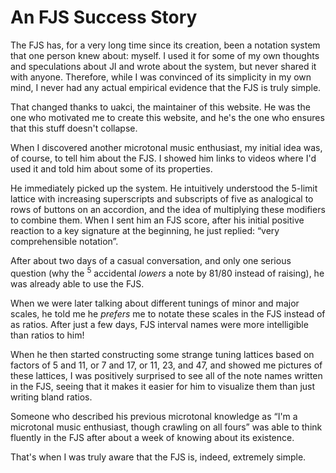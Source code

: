 # An FJS Success Story

The FJS has, for a very long time since its creation, been a notation system that one person knew about: myself. I used it for some of my own thoughts and speculations about JI and wrote about the system, but never shared it with anyone. Therefore, while I was convinced of its simplicity in my own mind, I never had any actual empirical evidence that the FJS is truly simple.

That changed thanks to uakci, the maintainer of this website. He was the one who motivated me to create this website, and he's the one who ensures that this stuff doesn't collapse.

When I discovered another microtonal music enthusiast, my initial idea was, of course, to tell him about the FJS. I showed him links to videos where I'd used it and told him about some of its properties.

He immediately picked up the system. He intuitively understood the 5-limit lattice with increasing superscripts and subscripts of five as analogical to rows of buttons on an accordion, and the idea of multiplying these modifiers to combine them. When I sent him an FJS score, after his initial positive reaction to a key signature at the beginning, he just replied: “very comprehensible notation”.

After about two days of a casual conversation, and only one serious question (why the <sup>5</sup> accidental *lowers* a note by 81/80 instead of raising), he was already able to use the FJS.

When we were later talking about different tunings of minor and major scales, he told me he *prefers* me to notate these scales in the FJS instead of as ratios. After just a few days, FJS interval names were more intelligible than ratios to him!

When he then started constructing some strange tuning lattices based on factors of 5 and 11, or 7 and 17, or 11, 23, and 47, and showed me pictures of these lattices, I was positively surprised to see all of the note names written in the FJS, seeing that it makes it easier for him to visualize them than just writing bland ratios.

Someone who described his previous microtonal knowledge as “I'm a microtonal music enthusiast, though crawling on all fours” was able to think fluently in the FJS after about a week of knowing about its existence.

That's when I was truly aware that the FJS is, indeed, extremely simple.
